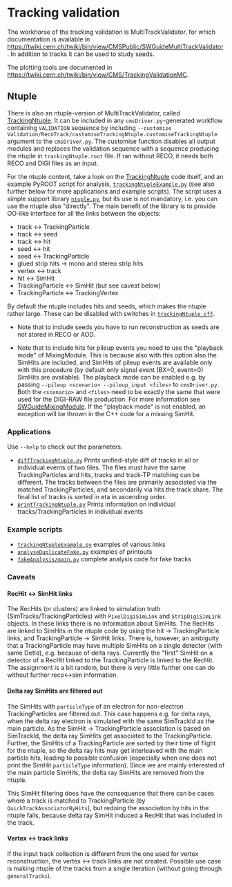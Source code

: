 Tracking validation
===================

The workhorse of the tracking validation is MultiTrackValidator, for
which documentation is available in
https://twiki.cern.ch/twiki/bin/view/CMSPublic/SWGuideMultiTrackValidator.
In addition to tracks it can be used to study seeds.

The plotting tools are documented in
https://twiki.cern.ch/twiki/bin/view/CMS/TrackingValidationMC.


Ntuple
------

There is also an ntuple-version of MultiTrackValidator, called
[TrackingNtuple](plugins/TrackingNtuple.cc). It can be included in any
`cmsDriver.py`-generated workflow containing `VALIDATION` sequence by
including
`--customise Validation/RecoTrack/customiseTrackingNtuple.customiseTrackingNtuple`
argument to the `cmsDriver.py`. The customise function disables all
output modules and replaces the validation sequence with a sequence
producing the ntuple in `trackingNtuple.root` file. If ran without
RECO, it needs both RECO and DIGI files as an input.

For the ntuple content, take a look on the
[TrackingNtuple](plugins/TrackingNtuple.cc) code itself, and an
example PyROOT script for analysis,
[`trackingNtupleExample.py`](test/trackingNtupleExample.py) (see also
further below for more applications and example scripts). The
script uses a simple support library
[`ntuple.py`](python/plotting/ntuple.py), but its use is not
mandatory, i.e. you can use the ntuple also "directly". The main
benefit of the library is to provide OO-like interface for all the
links between the objects:
* track <-> TrackingParticle
* track <-> seed
* track <-> hit
* seed <-> hit
* seed <-> TrackingParticle
* glued strip hits -> mono and stereo strip hits
* vertex <-> track
* hit <-> SimHit
* TrackingParticle <-> SimHit (but see caveat below)
* TrackingParticle <-> TrackingVertex

By default the ntuple includes hits and seeds, which makes the ntuple
rather large. These can be disabled with switches in
[`trackingNtuple_cff`](python/trackingNtuple_cff.py).

* Note that to include seeds you have to run reconstruction as seeds are
not stored in RECO or AOD.

* Note that to include hits for pileup events you need to use the
"playback mode" of MixingModule. This is because also with this option
also the SimHits are included, and SimHits of pileup events are
available only with this procedure (by default only signal event
(BX=0, event=0) SimHits are available). The playback mode can be
enabled e.g. by passing `--pileup <scenario> --pileup_input <files>`
to `cmsDriver.py`. Both the `<scenario>` and `<files>` need to be
exactly the same that were used for the DIGI-RAW file production. For
more information see
[SWGuideMixingModule](https://twiki.cern.ch/twiki/bin/view/CMSPublic/SWGuideMixingModule#playback_option).
If the "playback mode" is not enabled, an exception will be thrown in
the C++ code for a missing SimHit.

### Applications

Use `--help` to check out the parameters.

* [`diffTrackingNtuple.py`](scripts/diffTrackingNtuple.py) Prints unified-style diff of tracks in all or individual events of two files. The files must have the same TrackingParticles and hits, tracks and track-TP matching can be different. The tracks between the files are primarily associated via the matched TrackingParticles, and secondarily via hits the track share. The final list of tracks is sorted in eta in ascending order.
* [`printTrackingNtuple.py`](scripts/printTrackingNtuple.py) Prints information on individual tracks/TrackingParticles in individual events

### Example scripts

* [`trackingNtupleExample.py`](test/trackingNtupleExample.py) examples of various links
* [`analyseDuplicateFake.py`](test/analyseDuplicateFake.py) examples of printouts
* [`fakeAnalysis/main.py`](test/fakeAnalysis/main.py) complete analysis code for fake tracks

### Caveats

#### RecHit <-> SimHit links

The RecHits (or clusters) are linked to simulation truth
(SimTracks/TrackingParticles) with `PixelDigiSimLink` and
`StripDigiSimLink` objects. In these links there is no information
about SimHits. The RecHits are linked to SimHits in the ntuple code by
using the hit -> TrackingParticle links, and TrackingParticle ->
SimHit links. There is, however, an ambiguity that a TrackingParticle
may have multiple SimHits on a single detector (with same DetId), e.g.
because of delta rays. Currently the "first" SimHit on a detector of a
RecHit linked to the TrackingParticle is linked to the RecHit. The
assignment is a bit random, but there is very little further one can
do without further reco<->sim information.

#### Delta ray SimHits are filtered out

The SimHits with `particleType` of an electron for non-electron
TrackingParticles are filtered out. This case happens e.g. for delta
rays, when the delta ray electron is simulated with the same
SimTrackId as the main particle. As the SimHit -> TrackingParticle
association is based on SimTrackId, the delta ray SimHits get
associated to the TrackingParticle. Further, the SimHits of a
TrackingParticle are sorted by their time of flight for the ntuple, so
the delta ray hits may get interleaved with the main particle hits,
leading to possible confusion (especially when one does not print the
SimHit `particleType` information). Since we are mainly interested of
the main particle SimHits, the delta ray SimHits are removed from the
ntuple.

This SimHit filtering does have the consequence that there can be
cases where a track is matched to TrackingParticle (by
`QuickTrackAssociatorByHits`), but redoing the association by hits in
the ntuple fails, because delta ray SimHit induced a RecHit that was
included in the track.

#### Vertex <-> track links

If the input track collection is different from the one used for
vertex reconstruction, the vertex <-> track links are not created.
Possible use case is making ntuple of the tracks from a single
iteration (without going through `generalTracks`).
